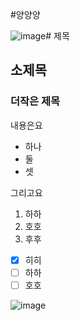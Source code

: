 #양양양

![image](https://github.com/user-attachments/assets/edf8a56e-ce51-4f99-b003-48254f7ae3fa)# 제목
## 소제목
### 더작은 제목

내용은요
 - 하나
 - 둘
 - 셋

그리고요
1. 하하
2. 호호
3. 후후

- [x] 히히
- [ ] 하하
- [ ] 호호

![image](https://github.com/user-attachments/assets/b4677fb2-a9b5-40b1-9264-0df0a19dbaaa)
